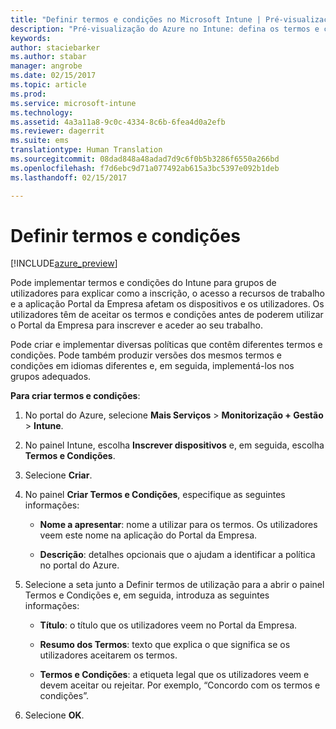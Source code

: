 ```yaml
---
title: "Definir termos e condições no Microsoft Intune | Pré-visualização do Azure no Intune | Documentos da Microsoft"
description: "Pré-visualização do Azure no Intune: defina os termos e condições que os utilizadores veem no Portal da Empresa do Intune. "
keywords: 
author: staciebarker
ms.author: stabar
manager: angrobe
ms.date: 02/15/2017
ms.topic: article
ms.prod: 
ms.service: microsoft-intune
ms.technology: 
ms.assetid: 4a3a11a8-9c0c-4334-8c6b-6fea4d0a2efb
ms.reviewer: dagerrit
ms.suite: ems
translationtype: Human Translation
ms.sourcegitcommit: 08dad848a48adad7d9c6f0b5b3286f6550a266bd
ms.openlocfilehash: f7d6ebc9d71a077492ab615a3bc5397e092b1deb
ms.lasthandoff: 02/15/2017

---
```


# <a name="set-terms-and-conditions"></a>Definir termos e condições 

[!INCLUDE[azure_preview](../includes/azure_preview.md)]

Pode implementar termos e condições do Intune para grupos de utilizadores para explicar como a inscrição, o acesso a recursos de trabalho e a aplicação Portal da Empresa afetam os dispositivos e os utilizadores. Os utilizadores têm de aceitar os termos e condições antes de poderem utilizar o Portal da Empresa para inscrever e aceder ao seu trabalho.

Pode criar e implementar diversas políticas que contêm diferentes termos e condições. Pode também produzir versões dos mesmos termos e condições em idiomas diferentes e, em seguida, implementá-los nos grupos adequados.

**Para criar termos e condições**:

1. No portal do Azure, selecione **Mais Serviços** > **Monitorização + Gestão** > **Intune**.

2. No painel Intune, escolha **Inscrever dispositivos** e, em seguida, escolha **Termos e Condições**.

3. Selecione **Criar**.

4. No painel **Criar Termos e Condições**, especifique as seguintes informações:

   - **Nome a apresentar**: nome a utilizar para os termos. Os utilizadores veem este nome na aplicação do Portal da Empresa.

   - **Descrição**: detalhes opcionais que o ajudam a identificar a política no portal do Azure.

5. Selecione a seta junto a Definir termos de utilização para a abrir o painel Termos e Condições e, em seguida, introduza as seguintes informações:

   - **Título**: o título que os utilizadores veem no Portal da Empresa.

   - **Resumo dos Termos**: texto que explica o que significa se os utilizadores aceitarem os termos.

   - **Termos e Condições**: a etiqueta legal que os utilizadores veem e devem aceitar ou rejeitar. Por exemplo, “Concordo com os termos e condições”.

6. Selecione **OK**.

